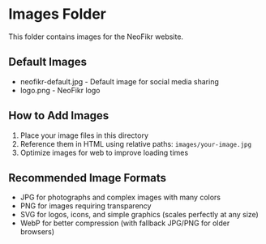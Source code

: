 # Images Folder

This folder contains images for the NeoFikr website.

## Default Images

- neofikr-default.jpg - Default image for social media sharing
- logo.png - NeoFikr logo

## How to Add Images

1. Place your image files in this directory
2. Reference them in HTML using relative paths: `images/your-image.jpg`
3. Optimize images for web to improve loading times

## Recommended Image Formats

- JPG for photographs and complex images with many colors
- PNG for images requiring transparency
- SVG for logos, icons, and simple graphics (scales perfectly at any size)
- WebP for better compression (with fallback JPG/PNG for older browsers)
